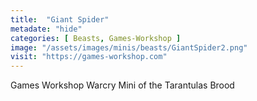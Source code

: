 ```yaml
---
title:  "Giant Spider"
metadate: "hide"
categories: [ Beasts, Games-Workshop ]
image: "/assets/images/minis/beasts/GiantSpider2.png"
visit: "https://games-workshop.com"
---
```

Games Workshop Warcry Mini of the Tarantulas Brood